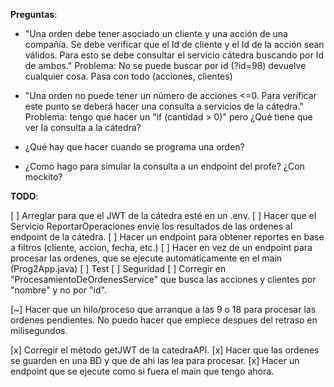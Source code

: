 **Preguntas**:

- "Una orden debe tener asociado un cliente y una acción de una compañía. Se debe verificar que el Id de cliente y el Id de la acción sean válidos. Para esto se debe consultar el servicio cátedra buscando por Id de ambos."
  Problema: No se puede buscar por id (?id=98) devuelve cualquier cosa. Pasa con todo (acciones, clientes)

- "Una orden no puede tener un número de acciones <=0. Para verificar este punto se deberá hacer una consulta a servicios de la cátedra."
  Problema: tengo que hacer un "if (cantidad > 0)" pero ¿Qué tiene que ver la consulta a la cátedra?

- ¿Qué hay que hacer cuando se programa una orden?

- ¿Como hago para simular la consulta a un endpoint del profe? ¿Con mockito?

**TODO**:

[ ] Arreglar para que el JWT de la cátedra esté en un .env.
[ ] Hacer que el Servicio ReportarOperaciones envíe los resultados de las ordenes al endpoint de la cátedra.
[ ] Hacer un endpoint para obtener reportes en base a filtros (cliente, accion, fecha, etc.)
[ ] Hacer en vez de un endpoint para procesar las ordenes, que se ejecute automáticamente en el main (Prog2App.java)
[ ] Test
[ ] Seguridad
[ ] Corregir en "ProcesamientoDeOrdenesService" que busca las acciones y clientes por "nombre" y no por "id".

[~] Hacer que un hilo/proceso que arranque a las 9 o 18 para procesar las ordenes pendientes.
No puedo hacer que empiece despues del retraso en milisegundos.

[x] Corregir el método getJWT de la catedraAPI.
[x] Hacer que las ordenes se guarden en una BD y que de ahi las lea para procesar.
[x] Hacer un endpoint que se ejecute como si fuera el main que tengo ahora.
